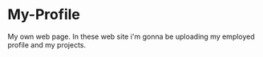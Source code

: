 # My-Profile
My own web page. In these web site i'm gonna be uploading my employed profile and my projects. 

